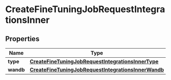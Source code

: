 

# CreateFineTuningJobRequestIntegrationsInner


## Properties

| Name | Type | Description | Notes |
|------------ | ------------- | ------------- | -------------|
|**type** | [**CreateFineTuningJobRequestIntegrationsInnerType**](CreateFineTuningJobRequestIntegrationsInnerType.md) |  |  |
|**wandb** | [**CreateFineTuningJobRequestIntegrationsInnerWandb**](CreateFineTuningJobRequestIntegrationsInnerWandb.md) |  |  |



